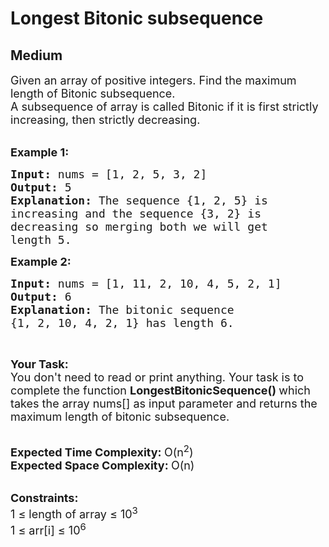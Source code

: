 # Longest Bitonic subsequence
## Medium
<div class="problems_problem_content__Xm_eO"><p><span style="font-size: 18px;">Given an array of positive integers. Find&nbsp;the maximum length of Bitonic subsequence.&nbsp;<br>A subsequence of array&nbsp;is called Bitonic if it is first strictly increasing, then strictly decreasing.</span><br>&nbsp;</p>
<p><span style="font-size: 18px;"><strong>Example 1:</strong></span></p>
<pre><span style="font-size: 18px;"><strong>Input: </strong>nums = [1, 2, 5, 3, 2]
<strong>Output: </strong>5
<strong>Explanation: </strong>The sequence {1, 2, 5} is
increasing and the sequence {3, 2} is 
decreasing so merging both we will get 
length 5.
</span></pre>
<p><span style="font-size: 18px;"><strong>Example 2:</strong></span></p>
<pre><span style="font-size: 18px;"><strong>Input: </strong>nums = [1, 11, 2, 10, 4, 5, 2, 1]
<strong>Output: </strong>6
<strong>Explanation: </strong>The bitonic sequence 
{1, 2, 10, 4, 2, 1} has length 6.
</span></pre>
<p>&nbsp;</p>
<p><span style="font-size: 18px;"><strong>Your Task:</strong><br>You don't need to read or print anything. Your task is to complete the function&nbsp;<strong>LongestBitonicSequence()&nbsp;</strong>which takes the array nums[] as input parameter and returns the maximum length of bitonic subsequence.</span><br>&nbsp;</p>
<p><span style="font-size: 18px;"><strong>Expected Time Complexity:&nbsp;</strong>O(n<sup>2</sup>)<br><strong>Expected Space Complexity:&nbsp;</strong>O(n)</span><br>&nbsp;</p>
<p><span style="font-size: 18px;"><strong>Constraints:</strong><br>1 ≤&nbsp;length of array ≤ 10<sup>3</sup><br>1 ≤&nbsp;arr[i] ≤&nbsp;10<sup>6</sup></span></p></div>